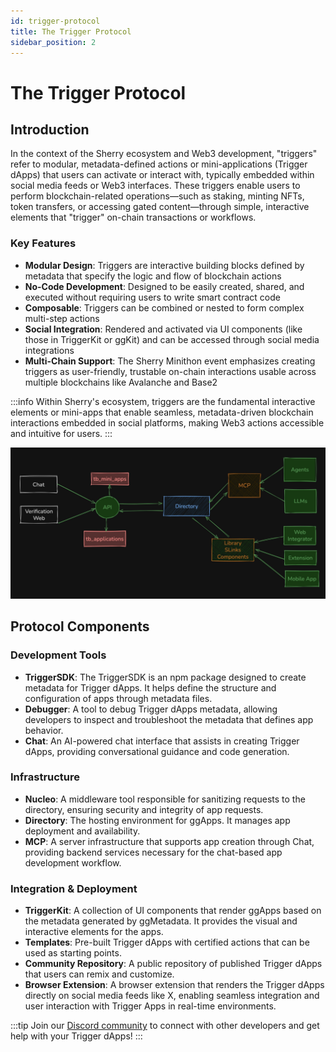 ```yaml
---
id: trigger-protocol
title: The Trigger Protocol
sidebar_position: 2
---
```


# The Trigger Protocol

## Introduction

In the context of the Sherry ecosystem and Web3 development, "triggers" refer to modular, metadata-defined actions or mini-applications (Trigger dApps) that users can activate or interact with, typically embedded within social media feeds or Web3 interfaces. These triggers enable users to perform blockchain-related operations—such as staking, minting NFTs, token transfers, or accessing gated content—through simple, interactive elements that "trigger" on-chain transactions or workflows.

### Key Features

- **Modular Design**: Triggers are interactive building blocks defined by metadata that specify the logic and flow of blockchain actions
- **No-Code Development**: Designed to be easily created, shared, and executed without requiring users to write smart contract code
- **Composable**: Triggers can be combined or nested to form complex multi-step actions
- **Social Integration**: Rendered and activated via UI components (like those in TriggerKit or ggKit) and can be accessed through social media integrations
- **Multi-Chain Support**: The Sherry Minithon event emphasizes creating triggers as user-friendly, trustable on-chain interactions usable across multiple blockchains like Avalanche and Base2

:::info
Within Sherry's ecosystem, triggers are the fundamental interactive elements or mini-apps that enable seamless, metadata-driven blockchain interactions embedded in social platforms, making Web3 actions accessible and intuitive for users.
:::

![Trigger Protocol Diagram](/img/triggerdiagram.png)

## Protocol Components

### Development Tools

- **TriggerSDK**: The TriggerSDK is an npm package designed to create metadata for Trigger dApps. It helps define the structure and configuration of apps through metadata files.
- **Debugger**: A tool to debug Trigger dApps metadata, allowing developers to inspect and troubleshoot the metadata that defines app behavior.
- **Chat**: An AI-powered chat interface that assists in creating Trigger dApps, providing conversational guidance and code generation.

### Infrastructure

- **Nucleo**: A middleware tool responsible for sanitizing requests to the directory, ensuring security and integrity of app requests.
- **Directory**: The hosting environment for ggApps. It manages app deployment and availability.
- **MCP**: A server infrastructure that supports app creation through Chat, providing backend services necessary for the chat-based app development workflow.

### Integration & Deployment

- **TriggerKit**: A collection of UI components that render ggApps based on the metadata generated by ggMetadata. It provides the visual and interactive elements for the apps.
- **Templates**: Pre-built Trigger dApps with certified actions that can be used as starting points.
- **Community Repository**: A public repository of published Trigger dApps that users can remix and customize.
- **Browser Extension**: A browser extension that renders the Trigger dApps directly on social media feeds like X, enabling seamless integration and user interaction with Trigger Apps in real-time environments.

:::tip
Join our [Discord community](https://discord.com/invite/sherry) to connect with other developers and get help with your Trigger dApps!
:::

